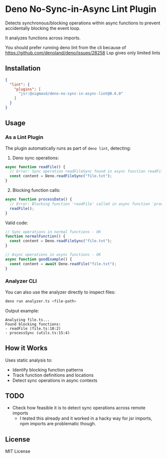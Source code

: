 # Deno No-Sync-in-Async Lint Plugin

Detects synchronous/blocking operations within async functions to prevent accidentally blocking the event loop.

It analyzes functions across imports.

You should prefer running deno lint from the cli because of https://github.com/denoland/deno/issues/28258
Lsp gives only limited lints

## Installation

```json
{
  "lint": {
    "plugins": [
      "jsr:@sigmasd/deno-no-sync-in-async-lint@0.6.0"
    ]
  }
}
```

## Usage

### As a Lint Plugin

The plugin automatically runs as part of `deno lint`, detecting:

1. Deno sync operations:
```typescript
async function readFile() {
  // Error: Sync operation readFileSync found in async function readFile
  const content = Deno.readFileSync("file.txt");
}
```

2. Blocking function calls:
```typescript
async function processData() {
  // Error: Blocking function 'readFile' called in async function 'processData'
  readFile();
}
```

Valid code:
```typescript
// Sync operations in normal functions - OK
function normalFunction() {
  const content = Deno.readFileSync("file.txt");
}

// Async operations in async functions - OK
async function goodExample() {
  const content = await Deno.readFile("file.txt");
}
```

### Analyzer CLI

You can also use the analyzer directly to inspect files:

```bash
deno run analyzer.ts <file-path>
```

Output example:
```
Analyzing file.ts...
Found blocking functions:
- readFile (file.ts:10:2)
- processSync (utils.ts:15:4)
```

## How it Works

Uses static analysis to:
- Identify blocking function patterns
- Track function definitions and locations
- Detect sync operations in async contexts

## TODO
- Check how feasible it is to detect sync operations across remote imports
  - I tested this already and it worked in a hacky way for jsr imports, npm imports are problematic though.

## License

MIT License
